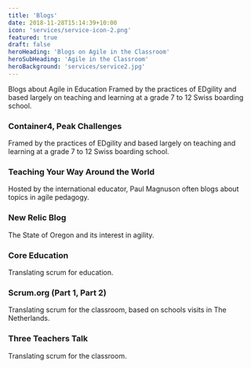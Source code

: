 ```yaml
---
title: 'Blogs'
date: 2018-11-28T15:14:39+10:00
icon: 'services/service-icon-2.png'
featured: true
draft: false
heroHeading: 'Blogs on Agile in the Classroom'
heroSubHeading: 'Agile in the Classroom'
heroBackground: 'services/service2.jpg'
---
```

Blogs about Agile in Education
Framed by the practices of EDgility and based largely on teaching and learning at a grade 7 to 12 Swiss boarding school.

### Container4, Peak Challenges

Framed by the practices of EDgility and based largely on teaching and learning at a grade 7 to 12 Swiss boarding school.

### Teaching Your Way Around the World

Hosted by the international educator, Paul Magnuson often blogs about topics in agile pedagogy.

### New Relic Blog

The State of Oregon and its interest in agility.

### Core Education

Translating scrum for education.

### Scrum.org (Part 1, Part 2)

Translating scrum for the classroom, based on schools visits in The Netherlands.

### Three Teachers Talk

Translating scrum for the classroom.

